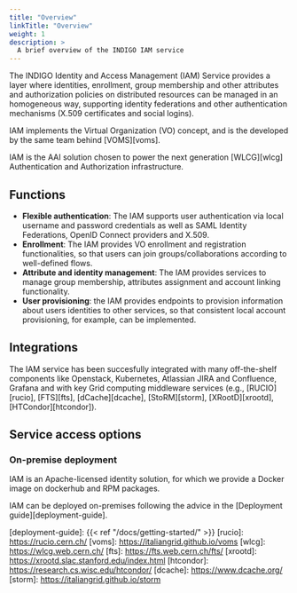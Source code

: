 ```yaml
---
title: "Overview"
linkTitle: "Overview"
weight: 1
description: >
  A brief overview of the INDIGO IAM service
---
```


The INDIGO Identity and Access Management (IAM) Service provides a layer where
identities, enrollment, group membership and other attributes and authorization
policies on distributed resources can be managed in an homogeneous way,
supporting identity federations and other authentication mechanisms (X.509
certificates and social logins).

IAM implements the Virtual Organization (VO) concept, and is the developed by
the same team behind [VOMS][voms].

IAM is the AAI solution chosen to power the next generation [WLCG][wlcg]
Authentication and Authorization infrastructure.

## Functions

* **Flexible authentication**: The IAM supports user authentication via local
  username and password credentials as well as SAML Identity Federations,
  OpenID Connect providers and X.509.
* **Enrollment**: The IAM provides VO enrollment and registration functionalities,
  so that users can join groups/collaborations according to well-defined flows.
* **Attribute and identity management**: The IAM provides services to manage
  group membership, attributes assignment and account linking functionality.
* **User provisioning**: the IAM provides endpoints to provision information
  about users identities to other services, so that consistent local account
  provisioning, for example, can be implemented.

## Integrations

The IAM service has been succesfully integrated with many off-the-shelf
components like Openstack, Kubernetes, Atlassian JIRA and Confluence, Grafana
and with key Grid computing middleware services (e.g., [RUCIO][rucio],
[FTS][fts], [dCache][dcache], [StoRM][storm], [XRootD][xrootd],
[HTCondor][htcondor]).

## Service access options

### On-premise deployment 

IAM is an Apache-licensed identity solution, for which we provide a Docker
image on dockerhub and RPM packages.

IAM can be deployed on-premises following the advice in the [Deployment
guide][deployment-guide].

[deployment-guide]: {{< ref "/docs/getting-started/" >}}
[rucio]: https://rucio.cern.ch/
[voms]: https://italiangrid.github.io/voms
[wlcg]: https://wlcg.web.cern.ch/
[fts]: https://fts.web.cern.ch/fts/
[xrootd]: https://xrootd.slac.stanford.edu/index.html
[htcondor]: https://research.cs.wisc.edu/htcondor/
[dcache]: https://www.dcache.org/
[storm]: https://italiangrid.github.io/storm
